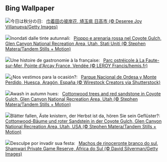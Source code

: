 ## Bing Wallpaper
![](https://www.bing.com/th?id=OHR.Qiufen2023_JA-JP6160561062_UHD.jpg&w=1000)今日は秋分の日:&nbsp;&ensp;[巾着田の彼岸花, 埼玉県 日高市 (© Deseree Joy Villanueva/Getty Images)](https://www.bing.com/th?id=OHR.Qiufen2023_JA-JP6160561062_UHD.jpg)
<br><br/>
![](https://www.bing.com/th?id=OHR.CottonwoodCanyon_IT-IT2280037969_UHD.jpg&w=1000)Inondati dalle tinte autunnali:&nbsp;&ensp;[Pioppo e arenaria rossa nel Coyote Gulch, Glen Canyon National Recreation Area, Utah, Stati Uniti (© Stephen Matera/Tandem Stills + Motion)](https://www.bing.com/th?id=OHR.CottonwoodCanyon_IT-IT2280037969_UHD.jpg)
<br><br/>
![](https://www.bing.com/th?id=OHR.GastronomyDay_FR-FR7756533791_UHD.jpg&w=1000)Une histoire de gastronomie à la française:&nbsp;&ensp;[Parc ostréicole à La Faute-sur-Mer, Pointe d'Arcay France, Vendée (© LEROY Francis/hemis.fr)](https://www.bing.com/th?id=OHR.GastronomyDay_FR-FR7756533791_UHD.jpg)
<br><br/>
![](https://www.bing.com/th?id=OHR.EquinocioOtono_ES-ES3613916413_UHD.jpg&w=1000)¿Nos vestimos para la ocasión?:&nbsp;&ensp;[Parque Nacional de Ordesa y Monte Perdido, Huesca, Aragón, España (© Wirestock Creators via Shutterstock)](https://www.bing.com/th?id=OHR.EquinocioOtono_ES-ES3613916413_UHD.jpg)
<br><br/>
![](https://www.bing.com/th?id=OHR.CottonwoodCanyon_EN-GB8971789490_UHD.jpg&w=1000)Awash in autumn hues:&nbsp;&ensp;[Cottonwood trees and red sandstone in Coyote Gulch, Glen Canyon National Recreation Area, Utah (© Stephen Matera/Tandem Stills + Motion)](https://www.bing.com/th?id=OHR.CottonwoodCanyon_EN-GB8971789490_UHD.jpg)
<br><br/>
![](https://www.bing.com/th?id=OHR.CottonwoodCanyon_DE-DE6400641102_UHD.jpg&w=1000)Blätter fallen, Äste knistern, der Herbst ist da, hören Sie sein Geflüster?:&nbsp;&ensp;[Cottonwood-Bäume und roter Sandstein in der Coyote Gulch, Glen Canyon National Recreation Area, Utah, USA (© Stephen Matera/Tandem Stills + Motion)](https://www.bing.com/th?id=OHR.CottonwoodCanyon_DE-DE6400641102_UHD.jpg)
<br><br/>
![](https://www.bing.com/th?id=OHR.ShamwariRhino_PT-BR2578968454_UHD.jpg&w=1000)Desculpe por invadir sua festa:&nbsp;&ensp;[Machos de rinoceronte branco do sul, Shamwari Private Game Reserve, África do Sul (© David Silverman/Getty Images)](https://www.bing.com/th?id=OHR.ShamwariRhino_PT-BR2578968454_UHD.jpg)
<br><br/>
